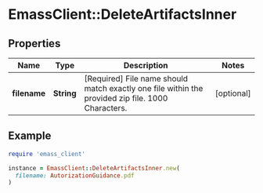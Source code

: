 # EmassClient::DeleteArtifactsInner

## Properties

| Name | Type | Description | Notes |
| ---- | ---- | ----------- | ----- |
| **filename** | **String** | [Required] File name should match exactly one file within the provided zip file. 1000 Characters. | [optional] |

## Example

```ruby
require 'emass_client'

instance = EmassClient::DeleteArtifactsInner.new(
  filename: AutorizationGuidance.pdf
)
```

